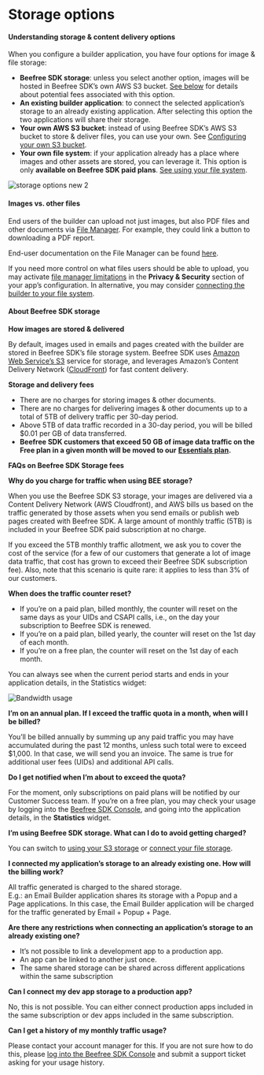 # Storage options

#### Understanding storage & content delivery options

When you configure a builder application, you have four options for image & file storage:

* **Beefree SDK storage**: unless you select another option, images will be hosted in Beefree SDK’s own AWS S3 bucket. [See below](broken-reference) for details about potential fees associated with this option.
* **An existing builder application**: to connect the selected application’s storage to an already existing application. After selecting this option the two applications will share their storage.
* **Your own AWS S3 bucket**: instead of using Beefree SDK’s AWS S3 bucket to store & deliver files, you can use your own. See [Configuring your own S3 bucket](https://docs.beefree.io/configure-your-aws-for-bee/).
* **Your own file system**: if your application already has a place where images and other assets are stored, you can leverage it. This option is only **available on Beefree SDK paid plans**. [See using your file system](https://docs.beefree.io/connect-your-own-file-storage/).

![storage options new 2](https://docs.beefree.io/wp-content/uploads/2023/01/87CAB3D3-C06A-4937-B79B-33EB8D659F9A\_1\_201\_a.jpeg)

#### Images vs. other files

End users of the builder can upload not just images, but also PDF files and other documents via [File Manager](https://dam.beefree.io/pluginkbfilemanager). For example, they could link a button to downloading a PDF report.

End-user documentation on the File Manager can be found [here](https://dam.beefree.io/pluginkbfilemanager).

If you need more control on what files users should be able to upload, you may activate [file manager limitations](https://docs.beefree.io/services-options/#activate-custom-limitations-on-file-manager) in the **Privacy & Security** section of your app’s configuration. In alternative, you may consider [connecting the builder to your file system](https://docs.beefree.io/connect-your-own-file-storage/).

#### About Beefree SDK storage

**How images are stored & delivered**

By default, images used in emails and pages created with the builder are stored in Beefree SDK’s file storage system. Beefree SDK uses [Amazon Web Service’s S3](https://dam.beefree.io/amazons3) service for storage, and leverages Amazon’s Content Delivery Network ([CloudFront](https://dam.beefree.io/amazoncloudfront)) for fast content delivery.

**Storage and delivery fees**

* There are no charges for storing images & other documents.
* There are no charges for delivering images & other documents up to a total of 5TB of delivery traffic per 30-day period.
* Above 5TB of data traffic recorded in a 30-day period, you will be billed $0.01 per GB of data transferred.
* **Beefree SDK customers that exceed 50 GB of image data traffic on the Free plan in a given month will be moved to our** [**Essentials plan**](https://beefree.io/bee-plugin/pricing/)**.**

**FAQs on Beefree SDK Storage fees**

**Why do you charge for traffic when using BEE storage?**

When you use the Beefree SDK S3 storage, your images are delivered via a Content Delivery Network (AWS Cloudfront), and AWS bills us based on the traffic generated by those assets when you send emails or publish web pages created with Beefree SDK. A large amount of monthly traffic (5TB) is included in your Beefree SDK paid subscription at no charge.

If you exceed the 5TB monthly traffic allotment, we ask you to cover the cost of the service (for a few of our customers that generate a lot of image data traffic, that cost has grown to exceed their Beefree SDK subscription fee). Also, note that this scenario is quite rare: it applies to less than 3% of our customers.

**When does the traffic counter reset?**

* If you’re on a paid plan, billed monthly, the counter will reset on the same days as your UIDs and CSAPI calls, i.e., on the day your subscription to Beefree SDK is renewed.
* If you’re on a paid plan, billed yearly, the counter will reset on the 1st day of each month.
* If you’re on a free plan, the counter will reset on the 1st day of each month.

You can always see when the current period starts and ends in your application details, in the Statistics widget:

![Bandwidth usage](https://docs.beefree.io/wp-content/uploads/2020/09/Bandwidth-usage.png)

**I’m on an annual plan. If I exceed the traffic quota in a month, when will I be billed?**

You’ll be billed annually by summing up any paid traffic you may have accumulated during the past 12 months, unless such total were to exceed $1,000. In that case, we will send you an invoice. The same is true for additional user fees (UIDs) and additional API calls.

**Do I get notified when I’m about to exceed the quota?**

For the moment, only subscriptions on paid plans will be notified by our Customer Success team. If you’re on a free plan, you may check your usage by logging into the [Beefree SDK Console](http://developers.beefree.io/), and going into the application details, in the **Statistics** widget.

**I’m using Beefree SDK storage. What can I do to avoid getting charged?**

You can switch to [using your S3 storage](configure-your-aws-s3-bucket.md) or [connect your file storage](connect-your-file-storage-system.md).

**I connected my application’s storage to an already existing one. How will the billing work?**

All traffic generated is charged to the shared storage.\
E.g.: an Email Builder application shares its storage with a Popup and a Page applications. In this case, the Email Builder application will be charged for the traffic generated by Email + Popup + Page.

**Are there any restrictions when connecting an application’s storage to an already existing one?**

* It’s not possible to link a development app to a production app.
* An app can be linked to another just once.
* The same shared storage can be shared across different applications within the same subscription

**Can I connect my dev app storage to a production app?**

No, this is not possible. You can either connect production apps included in the same subscription or dev apps included in the same subscription.

**Can I get a history of my monthly traffic usage?**

Please contact your account manager for this. If you are not sure how to do this, please [log into the Beefree SDK Console](https://dam.beefree.io/devmain) and submit a support ticket asking for your usage history.
